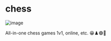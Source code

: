 ﻿# chess

![image](https://github.com/user-attachments/assets/f6fe505e-201b-4dab-a55e-71f84486c85f)

 
All-in-one chess games 1v1, online, etc. 😁♟️🟢🥤
